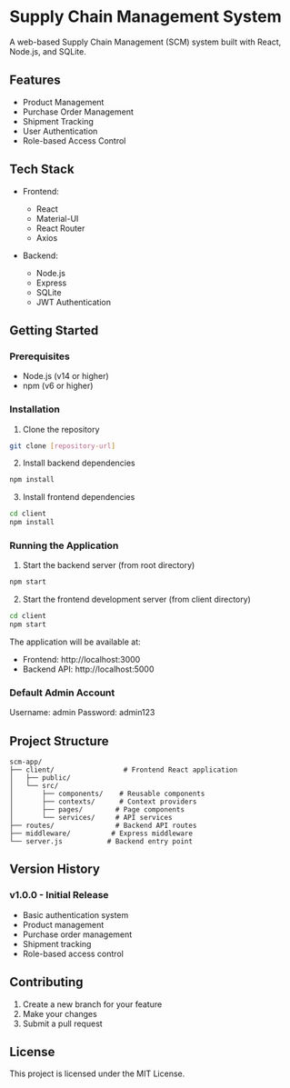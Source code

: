 # Supply Chain Management System

A web-based Supply Chain Management (SCM) system built with React, Node.js, and SQLite.

## Features

- Product Management
- Purchase Order Management
- Shipment Tracking
- User Authentication
- Role-based Access Control

## Tech Stack

- Frontend:
  - React
  - Material-UI
  - React Router
  - Axios

- Backend:
  - Node.js
  - Express
  - SQLite
  - JWT Authentication

## Getting Started

### Prerequisites

- Node.js (v14 or higher)
- npm (v6 or higher)

### Installation

1. Clone the repository
```bash
git clone [repository-url]
```

2. Install backend dependencies
```bash
npm install
```

3. Install frontend dependencies
```bash
cd client
npm install
```

### Running the Application

1. Start the backend server (from root directory)
```bash
npm start
```

2. Start the frontend development server (from client directory)
```bash
cd client
npm start
```

The application will be available at:
- Frontend: http://localhost:3000
- Backend API: http://localhost:5000

### Default Admin Account

Username: admin
Password: admin123

## Project Structure

```
scm-app/
├── client/                 # Frontend React application
│   ├── public/
│   └── src/
│       ├── components/    # Reusable components
│       ├── contexts/      # Context providers
│       ├── pages/        # Page components
│       └── services/     # API services
├── routes/               # Backend API routes
├── middleware/          # Express middleware
└── server.js           # Backend entry point
```

## Version History

### v1.0.0 - Initial Release
- Basic authentication system
- Product management
- Purchase order management
- Shipment tracking
- Role-based access control

## Contributing

1. Create a new branch for your feature
2. Make your changes
3. Submit a pull request

## License

This project is licensed under the MIT License. 